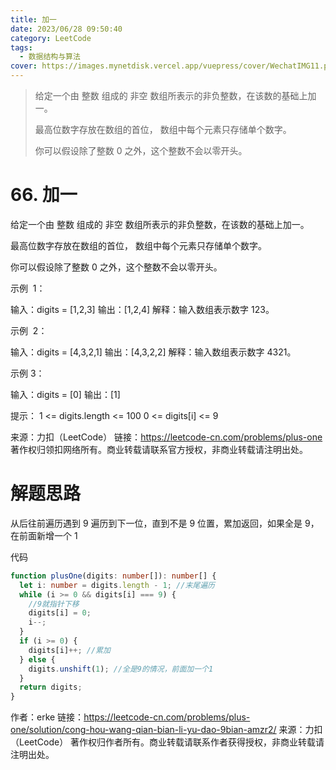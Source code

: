 ```yaml
---
title: 加一
date: 2023/06/28 09:50:40
category: LeetCode
tags:
  - 数据结构与算法
cover: https://images.mynetdisk.vercel.app/vuepress/cover/WechatIMG11.png
---
```


> 给定一个由 整数 组成的 非空 数组所表示的非负整数，在该数的基础上加一。
>
> 最高位数字存放在数组的首位， 数组中每个元素只存储单个数字。
>
> 你可以假设除了整数 0 之外，这个整数不会以零开头。

<!-- more -->

# 66. 加一

给定一个由 整数 组成的 非空 数组所表示的非负整数，在该数的基础上加一。

最高位数字存放在数组的首位， 数组中每个元素只存储单个数字。

你可以假设除了整数 0 之外，这个整数不会以零开头。

示例  1：

输入：digits = [1,2,3]
输出：[1,2,4]
解释：输入数组表示数字 123。

示例  2：

输入：digits = [4,3,2,1]
输出：[4,3,2,2]
解释：输入数组表示数字 4321。

示例 3：

输入：digits = [0]
输出：[1]

提示：
1 <= digits.length <= 100
0 <= digits[i] <= 9

来源：力扣（LeetCode）
链接：https://leetcode-cn.com/problems/plus-one
著作权归领扣网络所有。商业转载请联系官方授权，非商业转载请注明出处。

# 解题思路

从后往前遍历遇到 9 遍历到下一位，直到不是 9 位置，累加返回，如果全是 9，在前面新增一个 1

代码

```ts
function plusOne(digits: number[]): number[] {
  let i: number = digits.length - 1; //末尾遍历
  while (i >= 0 && digits[i] === 9) {
    //9就指针下移
    digits[i] = 0;
    i--;
  }
  if (i >= 0) {
    digits[i]++; //累加
  } else {
    digits.unshift(1); //全是9的情况，前面加一个1
  }
  return digits;
}
```

作者：erke
链接：https://leetcode-cn.com/problems/plus-one/solution/cong-hou-wang-qian-bian-li-yu-dao-9bian-amzr2/
来源：力扣（LeetCode）
著作权归作者所有。商业转载请联系作者获得授权，非商业转载请注明出处。
